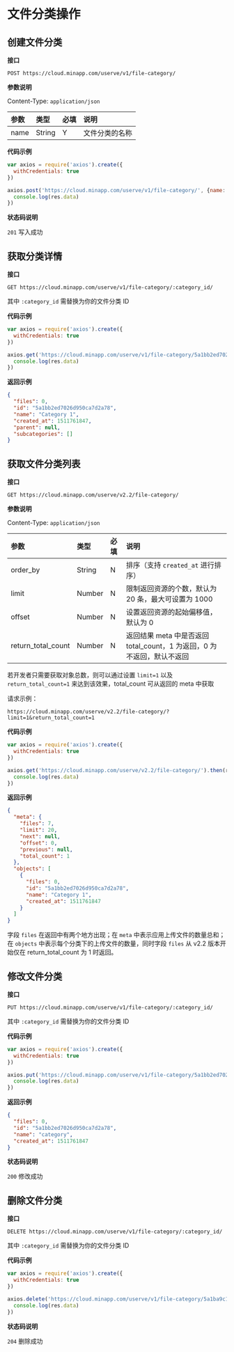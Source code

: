 # 文件分类操作

## 创建文件分类

**接口**

`POST https://cloud.minapp.com/userve/v1/file-category/`

**参数说明**

Content-Type: `application/json`

| 参数  | 类型   | 必填 | 说明 |
| :--- | :----- | :-- | :-- |
| name | String | Y   | 文件分类的名称 |

**代码示例**

```js
var axios = require('axios').create({
  withCredentials: true
})

axios.post('https://cloud.minapp.com/userve/v1/file-category/', {name: 'Category'}).then(res => {
  console.log(res.data)
})
```

**状态码说明**

`201` 写入成功


## 获取分类详情

**接口**

`GET https://cloud.minapp.com/userve/v1/file-category/:category_id/`

其中 `:category_id` 需替换为你的文件分类 ID

**代码示例**

```js
var axios = require('axios').create({
  withCredentials: true
})

axios.get('https://cloud.minapp.com/userve/v1/file-category/5a1bb2ed7026d950ca7d2a78/').then(res => {
  console.log(res.data)
})
```

**返回示例**

```json
{
  "files": 0,
  "id": "5a1bb2ed7026d950ca7d2a78",
  "name": "Category 1",
  "created_at": 1511761847,
  "parent": null,
  "subcategories": []
}
```


## 获取文件分类列表

**接口**

`GET https://cloud.minapp.com/userve/v2.2/file-category/`

**参数说明**

Content-Type: `application/json`

| 参数      | 类型   | 必填 | 说明 |
| :------- | :----- | :-- | :-- |
| order_by | String | N   | 排序（支持 `created_at` 进行排序）|
| limit    | Number | N   | 限制返回资源的个数，默认为 20 条，最大可设置为 1000 |
| offset   | Number | N   | 设置返回资源的起始偏移值，默认为 0 |
| return_total_count   | Number | N   | 返回结果 meta 中是否返回 total_count，1 为返回，0 为不返回，默认不返回 |

若开发者只需要获取对象总数，则可以通过设置 `limit=1` 以及 `return_total_count=1` 来达到该效果，total_count 可从返回的 meta 中获取

请求示例：

```
https://cloud.minapp.com/userve/v2.2/file-category/?limit=1&return_total_count=1
```

**代码示例**

```js
var axios = require('axios').create({
  withCredentials: true
})

axios.get('https://cloud.minapp.com/userve/v2.2/file-category/').then(res => {
  console.log(res.data)
})
```

**返回示例**

```json
{
  "meta": {
    "files": 7,
    "limit": 20,
    "next": null,
    "offset": 0,
    "previous": null,
    "total_count": 1
  },
  "objects": [
    {
      "files": 0,
      "id": "5a1bb2ed7026d950ca7d2a78",
      "name": "Category 1",
      "created_at": 1511761847
    }
  ]
}
```

字段 `files` 在返回中有两个地方出现；在 `meta` 中表示应用上传文件的数量总和；在 `objects` 中表示每个分类下的上传文件的数量，同时字段 `files` 从 v2.2 版本开始仅在 return_total_count 为 1 时返回。


## 修改文件分类

**接口**

`PUT https://cloud.minapp.com/userve/v1/file-category/:category_id/`

其中 `:category_id` 需替换为你的文件分类 ID

**代码示例**

```js
var axios = require('axios').create({
  withCredentials: true
})

axios.put('https://cloud.minapp.com/userve/v1/file-category/5a1bb2ed7026d950ca7d2a78/', {name: 'Category'}).then(res => {
  console.log(res.data)
})
```

**返回示例**

```json
{
  "files": 0,
  "id": "5a1bb2ed7026d950ca7d2a78",
  "name": "category",
  "created_at": 1511761847
}
```

**状态码说明**

`200` 修改成功


## 删除文件分类

**接口**

`DELETE https://cloud.minapp.com/userve/v1/file-category/:category_id/`

其中 `:category_id` 需替换为你的文件分类 ID

**代码示例**

```js
var axios = require('axios').create({
  withCredentials: true
})

axios.delete('https://cloud.minapp.com/userve/v1/file-category/5a1ba9c1fff1d651135e5ff1/').then(res => {
  console.log(res.data)
})
```

**状态码说明**

`204` 删除成功
